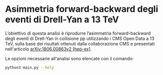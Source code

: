 # Asimmetria forward-backward degli eventi di Drell-Yan a 13 TeV

L’obiettivo di questa analisi è riprodurre l’asimmetria forward-backward degli eventi di Drell-Yan in collisione pp utilizzando i CMS Open Data a 13 TeV, sulla base dei risultati ottenuti dalla collaborazione CMS e presentati nell'articolo [arXiv:1806.00863v2 [hep-ex]](https://arxiv.org/abs/1806.00863).

Le opzioni necessarie all'analisi sono elencate con il comando:
```bash
python3 main.py --help
```	